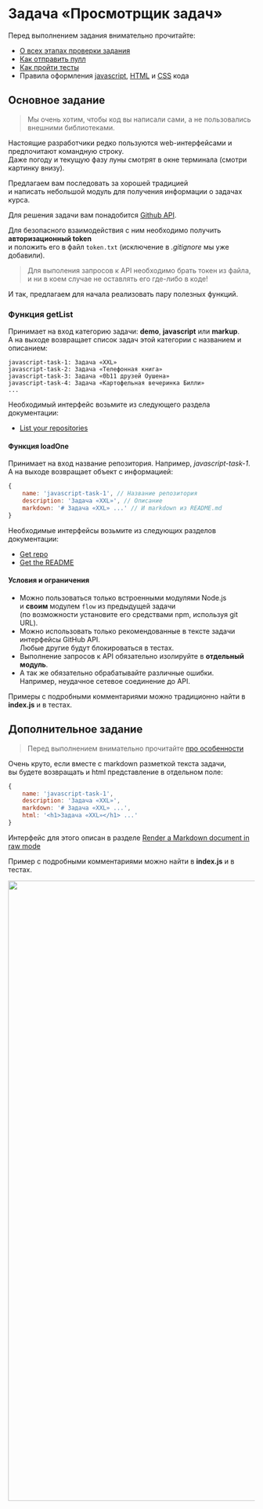 # Задача «Просмотрщик задач»

Перед выполнением задания внимательно прочитайте:

- [О всех этапах проверки задания](https://github.com/urfu-2016/guides/blob/master/workflow/overall.md)
- [Как отправить пулл](https://github.com/urfu-2016/guides/blob/master/workflow/pull.md)
- [Как пройти тесты](https://github.com/urfu-2016/guides/blob/master/workflow/test.md)
- Правила оформления [javascript](https://github.com/urfu-2016/guides/blob/master/codestyle/js.md), [HTML](https://github.com/urfu-2016/guides/blob/master/codestyle/html.md) и [CSS](https://github.com/urfu-2016/guides/blob/master/codestyle/css.md) кода

## Основное задание

> Мы очень хотим, чтобы код вы написали сами, а не пользовались внешними библиотеками.

Настоящие разработчики редко пользуются web-интерфейсами и предпочитают командную строку.  
Даже погоду и текущую фазу луны смотрят в окне терминала (смотри картинку внизу).

Предлагаем вам последовать за хорошей традицией  
и написать небольшой модуль для получения информации о задачах курса.

Для решения задачи вам понадобится [Github API](https://developer.github.com/v3/).

Для безопасного взаимодействия с ним необходимо получить **авторизационный token**  
и положить его в файл `token.txt` (исключение в *.gitignore* мы уже добавили).

> Для выполения запросов к API необходимо брать токен из файла,  
и ни в коем случае не оставлять его где-либо в коде!

И так, предлагаем для начала реализовать пару полезных функций.

### Функция getList

Принимает на вход категорию задачи: **demo**, **javascript** или **markup**.  
А на выходе возвращает список задач этой категории с названием и описанием:  

```
javascript-task-1: Задача «XXL»
javascript-task-2: Задача «Телефонная книга»
javascript-task-3: Задача «0b11 друзей Оушена»
javascript-task-4: Задача «Картофельная вечеринка Билли»
...
```

Необходимый интерфейс возьмите из следующего раздела документации:
- [List your repositories](https://developer.github.com/v3/repos/#list-your-repositories)

#### Функция loadOne

Принимает на вход название репозитория. Например, *javascript-task-1*.  
А на выходе возвращает объект с информацией:

```js
{
    name: 'javascript-task-1', // Название репозитория
    description: 'Задача «XXL»', // Описание
    markdown: '# Задача «XXL» ...' // И markdown из README.md
}
```

Необходимые интерфейсы возьмите из следующих разделов документации:  
- [Get repo](https://developer.github.com/v3/repos/#get)
- [Get the README](https://developer.github.com/v3/repos/contents/#get-the-readme)

#### Условия и ограничения

- Можно пользоваться только встроенными модулями Node.js  
и **своим** модулем `flow` из предыдущей задачи  
(по возможности установите его средствами npm, используя git URL).
- Можно использовать только рекомендованные в тексте задачи интерфейсы GitHub API.  
Любые другие будут блокироваться в тестах.
- Выполнение запросов к API обязательно изолируйте в **отдельный модуль**.
- А так же обязательно обрабатывайте различные ошибки.  
Например, неудачное сетевое соединение до API.

Примеры с подробными комментариями можно традиционно найти в __index.js__ и в тестах.

## Дополнительное задание

> Перед выполнением внимательно прочитайте [про особенности](https://github.com/urfu-2016/guides/blob/master/workflow/extra.md)

Очень круто, если вместе с markdown разметкой текста задачи,  
вы будете возвращать и html представление в отдельном поле:  
```js
{
    name: 'javascript-task-1',
    description: 'Задача «XXL»',
    markdown: '# Задача «XXL» ...',
    html: '<h1>Задача «XXL»</h1> ...'
}
```

Интерфейс для этого описан в разделе [Render a Markdown document in raw mode](https://developer.github.com/v3/markdown/#render-a-markdown-document-in-raw-mode)

Пример с подробными комментариями можно найти в __index.js__ и в тестах.

<img width="1264" alt="" src="https://cloud.githubusercontent.com/assets/4534405/20875529/3fe05294-badd-11e6-8e8d-18c4d33e8f4e.png">
